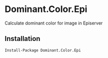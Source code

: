 # Dominant.Color.Epi
Calculate dominant color for image in Episerver
## Installation
```
Install-Package Dominant.Color.Epi
```

